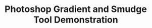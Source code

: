---
ee_id: '174'
site: '1'
type: '2'
url: 2007-013-photoshop-gradient-and-smudge-tool-demonstration
title: 'Photoshop Gradient and Smudge Tool Demonstration '
year: '2007'
display_year: '2007'
medium: Inkjet on laminate.
dims: 43 x 43 inches
pitch: "​Photoshop gradient and smudge tool demonstration."
ps:
live_url:
related:
youtube:
related_code:
imgs: photoshop-smudge-2007-013-digital-database-ih.jpg
subheading:
download:
add_credit:
add_credits:
commission:
layout: things-i-made
---
